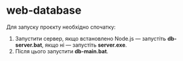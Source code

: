# web-database
Для запуску проєкту необхідно спочатку:
1. Запустити сервер, якщо встановлено Node.js — запустіть **db-server.bat**, якщо ні — запустіть **server.exe**.
2. Після цього запустити **db-main.bat**.
